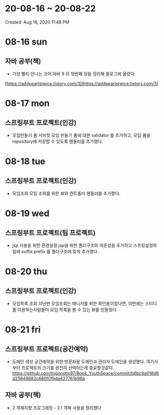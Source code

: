 # 20-08-16 ~ 20-08-22

Created: Aug 16, 2020 11:48 PM

# 08-16 sun

## 자바 공부(책)

- 가장 빨리 만나는 코어 자바 9 의 첫번째 장을 정리해 블로그에 올렸다.

[https://addpearlstwice.tistory.com/3](https://addpearlstwice.tistory.com/3)



# 08-17 mon

## 스프링부트 프로젝트(인강)

- 모임만들기 폼 서브밋
모임 만들기 폼에 대한 validator 를 추가하고, 모임 폼을 repository에 저장할 수 있도록 핸들러를 추가했다.


# 08-18 tue

## 스프링부트 프로젝트(인강)

- 모임조회
모임 조회를 위한 뷰와 컨트롤러 핸들러를 추가했다.

# 08-19 wed

## 스프링부트 프로젝트(팀 프로젝트)

- jsp 사용을 위한 환경설정
jsp을 위한 폴더구조와 의존성을 추가하고 스프링설정파일에 suffix prefix 를 폴더구조에 맞게 추가했다.

# 08-20 thu

## 스프링부트 프로젝트(인강)

- 모임목록 조회
지난번 모임조회는 매니저를 위한 확인용이었다면, 이번에는 스터디를 이용하는사람들이 모임 목록을 볼 수 있는 뷰를 만들었다.




# 08-21 fri

## 스프링부트 프로젝트(공간예약)

- 도메인 생성
공간예약을 위한 방문자용 도메인과 관리자 도메인을 생성했다. 여기서부터 프로젝트의 크기를 완전히 선택하는게 중요할것같다.
https://github.com/trigonotis97/Book_YouthSpace/commit/b6bc6a018d6d25848882c680f0fbda427761b96a

## 자바 공부(책)

- 2 객체지향 프로그래밍 - 2.1 객체 사용을 정리했다



